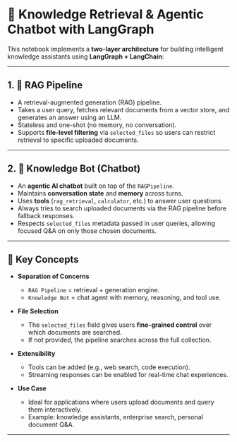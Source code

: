 # 📘 Knowledge Retrieval & Agentic Chatbot with LangGraph  

This notebook implements a **two-layer architecture** for building intelligent knowledge assistants using **LangGraph + LangChain**:  

---

## 1. 🔎 RAG Pipeline  
- A retrieval-augmented generation (RAG) pipeline.  
- Takes a user query, fetches relevant documents from a vector store, and generates an answer using an LLM.  
- Stateless and one-shot (no memory, no conversation).  
- Supports **file-level filtering** via `selected_files` so users can restrict retrieval to specific uploaded documents.

---

## 2. 🤖 Knowledge Bot (Chatbot)  
- An **agentic AI chatbot** built on top of the `RAGPipeline`.  
- Maintains **conversation state** and **memory** across turns.  
- Uses **tools** (`rag_retrieval`, `calculator`, etc.) to answer user questions.  
- Always tries to search uploaded documents via the RAG pipeline before fallback responses.  
- Respects `selected_files` metadata passed in user queries, allowing focused Q&A on only those chosen documents.  

---

## 🔑 Key Concepts
- **Separation of Concerns**  
  - `RAG Pipeline` = retrieval + generation engine.  
  - `Knowledge Bot` = chat agent with memory, reasoning, and tool use.  

- **File Selection**  
  - The `selected_files` field gives users **fine-grained control** over which documents are searched.  
  - If not provided, the pipeline searches across the full collection.  

- **Extensibility**  
  - Tools can be added (e.g., web search, code execution).  
  - Streaming responses can be enabled for real-time chat experiences.  

- **Use Case**  
  - Ideal for applications where users upload documents and query them interactively.  
  - Example: knowledge assistants, enterprise search, personal document Q&A.  

---
